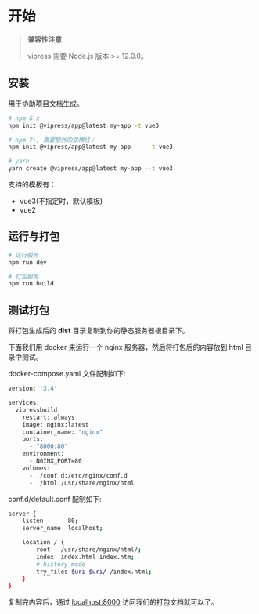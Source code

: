 # 开始

> **兼容性注意**
>
> vipress 需要 Node.js 版本 >= 12.0.0。

## 安装


用于协助项目文档生成。

```sh
# npm 6.x
npm init @vipress/app@latest my-app -t vue3

# npm 7+, 需要额外的双横线：
npm init @vipress/app@latest my-app -- --t vue3

# yarn
yarn create @vipress/app@latest my-app --t vue3
```

支持的模板有：

- vue3(不指定时，默认模板)
- vue2


## 运行与打包

```sh
# 运行服务
npm run dev

# 打包服务
npm run build
```

## 测试打包

将打包生成后的 **dist** 目录复制到你的静态服务器根目录下。

下面我们用 docker 来运行一个 nginx 服务器，然后将打包后的内容放到 html 目录中测试。

docker-compose.yaml 文件配制如下:

```sh
version: '3.4'

services:
  vipressbuild:
    restart: always
    image: nginx:latest
    container_name: "nginx"
    ports:
      - "8000:80"
    environment:
      - NGINX_PORT=80
    volumes:
      - ./conf.d:/etc/nginx/conf.d
      - ./html:/usr/share/nginx/html
```

conf.d/default.conf 配制如下:
```sh
server {
    listen       80;
    server_name  localhost;

    location / {
        root   /usr/share/nginx/html/;
        index  index.html index.htm;
        # history mode
        try_files $uri $uri/ /index.html;
    }
}
```

复制完内容后，通过 [localhost:8000](http://localhost:8000/) 访问我们的打包文档就可以了。
